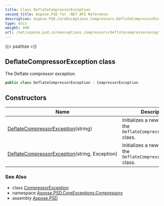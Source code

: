 ```yaml
---
title: Class DeflateCompressorException
second_title: Aspose.PSD for .NET API Reference
description: Aspose.PSD.CoreExceptions.Compressors.DeflateCompressorException class. The Deflate compressor exception
type: docs
weight: 440
url: /net/aspose.psd.coreexceptions.compressors/deflatecompressorexception/
---
```

{{< psd/tize >}}
## DeflateCompressorException class

The Deflate compressor exception.

```csharp
public class DeflateCompressorException : CompressorException
```

## Constructors

| Name | Description |
| --- | --- |
| [DeflateCompressorException](deflatecompressorexception/#constructor)(string) | Initializes a new instance of the `DeflateCompressorException` class. |
| [DeflateCompressorException](deflatecompressorexception/#constructor_1)(string, Exception) | Initializes a new instance of the `DeflateCompressorException` class. |

### See Also

* class [CompressorException](../../aspose.psd.coreexceptions/compressorexception/)
* namespace [Aspose.PSD.CoreExceptions.Compressors](../../aspose.psd.coreexceptions.compressors/)
* assembly [Aspose.PSD](../../)


